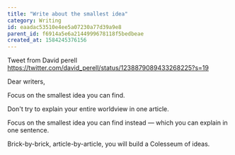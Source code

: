 ```yaml
---
title: "Write about the smallest idea"
category: Writing
id: eaadac53510e4ee5a07230a77d39a9e8
parent_id: f6914a5e6a2144999678118f5bedbeae
created_at: 1584245376156
---
```


Tweet from David perell 
https://twitter.com/david_perell/status/1238879089433268225?s=19

Dear writers, 

Focus on the smallest idea you can find.

Don't try to explain your entire worldview in one article.

Focus on the smallest idea you can find instead — which you can explain in one sentence.

Brick-by-brick, article-by-article, you will build a Colesseum of ideas.
    